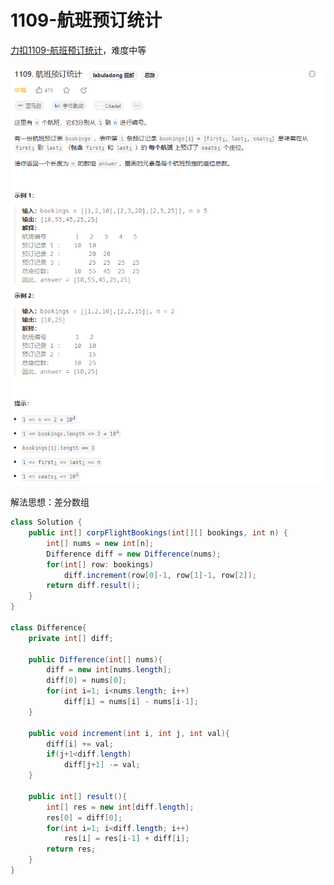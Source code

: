 # 1109-航班预订统计

[力扣1109-航班预订统计](https://leetcode.cn/problems/corporate-flight-bookings/)，难度中等

![image-20230819161510503](https://raw.githubusercontent.com/lqyspace/mypic/master/PicBed/202308200932450.png)

解法思想：差分数组

```java
class Solution {
    public int[] corpFlightBookings(int[][] bookings, int n) {
		int[] nums = new int[n];
        Difference diff = new Difference(nums);
        for(int[] row: bookings)
            diff.increment(row[0]-1, row[1]-1, row[2]);
        return diff.result();
    }
}

class Difference{
    private int[] diff;
    
    public Difference(int[] nums){
        diff = new int[nums.length];
        diff[0] = nums[0];
        for(int i=1; i<nums.length; i++)
            diff[i] = nums[i] - nums[i-1];
    }
    
    public void increment(int i, int j, int val){
        diff[i] += val;
        if(j+1<diff.length)
            diff[j+1] -= val;
    }
    
    public int[] result(){
        int[] res = new int[diff.length];
        res[0] = diff[0];
        for(int i=1; i<diff.length; i++)
            res[i] = res[i-1] + diff[i];
        return res;
    }
}
```

